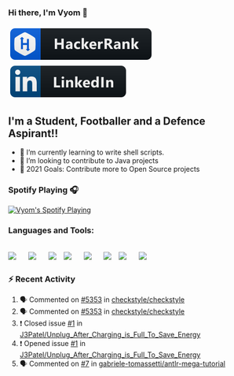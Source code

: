 ### Hi there, I'm Vyom 👋

<a href="https://www.hackerrank.com/VyomYadav">
    <img src="https://github.com/MikeCodesDotNET/ColoredBadges/blob/master/svg/dev/services/hackerrank.svg" alt="hackerrank" style="vertical-align:top; margin:6px 4px">
</a> 
<a href="https://www.linkedin.com/in/vyom-yadav-66a97918b/">
    <img src="https://github.com/MikeCodesDotNET/ColoredBadges/blob/master/svg/social/linkedin.svg" alt="gitter" style="vertical-align:top; margin:6px 4px">
</a>  

## I'm a Student, Footballer and a Defence Aspirant!!

- 🌱 I’m currently learning to write shell scripts.
- 👯 I’m looking to contribute to Java projects
- 🥅 2021 Goals: Contribute more to Open Source projects

### Spotify Playing 🎧

[<img src="https://novatorem-git-master-vyom-yadav.vercel.app/api/spotify" alt="Vyom's Spotify Playing" width="350" />](https://open.spotify.com/user/312oauov5ttlvf6hg6yygyiz3m4m)


### Languages and Tools:

<img src="https://qph.fs.quoracdn.net/main-qimg-48b7a3d8958565e7aa3ad4dbf2312770.webp" height="30"> &nbsp; &nbsp;  <img src="https://www.techbaz.org/Course/img/c-logo.png" height="30"> &nbsp; &nbsp;  <img src="https://image.flaticon.com/icons/png/512/25/25231.png" height="30"> &nbsp; <img src="https://resources.jetbrains.com/storage/products/intellij-idea/img/meta/intellij-idea_logo_300x300.png" height="30"> &nbsp; &nbsp; <img src="https://www.tinkercad.com/favicon.ico" height="30"> &nbsp; &nbsp;  <img src="https://upload.wikimedia.org/wikipedia/commons/thumb/e/e0/Git-logo.svg/1280px-Git-logo.svg.png" height="25">&nbsp; &nbsp;<img src="https://upload.wikimedia.org/wikipedia/commons/thumb/c/c3/Python-logo-notext.svg/1200px-Python-logo-notext.svg.png" height="25"> &nbsp; &nbsp; <img src="https://www.djangoproject.com/m/img/logos/django-logo-negative.png" height="25">
---

### :zap: Recent Activity

<!--START_SECTION:activity-->
1. 🗣 Commented on [#5353](https://github.com/checkstyle/checkstyle/issues/5353) in [checkstyle/checkstyle](https://github.com/checkstyle/checkstyle)
2. 🗣 Commented on [#5353](https://github.com/checkstyle/checkstyle/issues/5353) in [checkstyle/checkstyle](https://github.com/checkstyle/checkstyle)
3. ❗️ Closed issue [#1](https://github.com/J3Patel/Unplug_After_Charging_is_Full_To_Save_Energy/issues/1) in [J3Patel/Unplug_After_Charging_is_Full_To_Save_Energy](https://github.com/J3Patel/Unplug_After_Charging_is_Full_To_Save_Energy)
4. ❗️ Opened issue [#1](https://github.com/J3Patel/Unplug_After_Charging_is_Full_To_Save_Energy/issues/1) in [J3Patel/Unplug_After_Charging_is_Full_To_Save_Energy](https://github.com/J3Patel/Unplug_After_Charging_is_Full_To_Save_Energy)
5. 🗣 Commented on [#7](https://github.com/gabriele-tomassetti/antlr-mega-tutorial/issues/7) in [gabriele-tomassetti/antlr-mega-tutorial](https://github.com/gabriele-tomassetti/antlr-mega-tutorial)
<!--END_SECTION:activity-->





